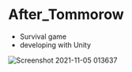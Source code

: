 # After_Tommorow

* Survival game
* developing with Unity

![Screenshot 2021-11-05 013637](https://user-images.githubusercontent.com/13468920/140434714-25f0af01-b8a3-4fc2-bf35-b6ec1d58dcfa.jpg)
